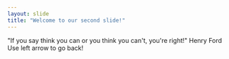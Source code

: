 ```yaml
---
layout: slide
title: "Welcome to our second slide!"
---
```

"If you say think you can or you think you can't, you're right!" Henry Ford
Use left arrow to go back! 
